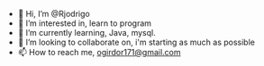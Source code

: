 - 👋 Hi, I’m @Rjodrigo
- 👀 I’m interested in, learn to program 
- 🌱 I’m currently learning, Java, mysql.
- 💞️ I’m looking to collaborate on, i'm starting as much as possible
- 📫 How to reach me, ogirdor171@gmail.com

<!---
Rjodrigo/Rjodrigo is a ✨ special ✨ repository because its `README.md` (this file) appears on your GitHub profile.
You can click the Preview link to take a look at your changes.
--->
